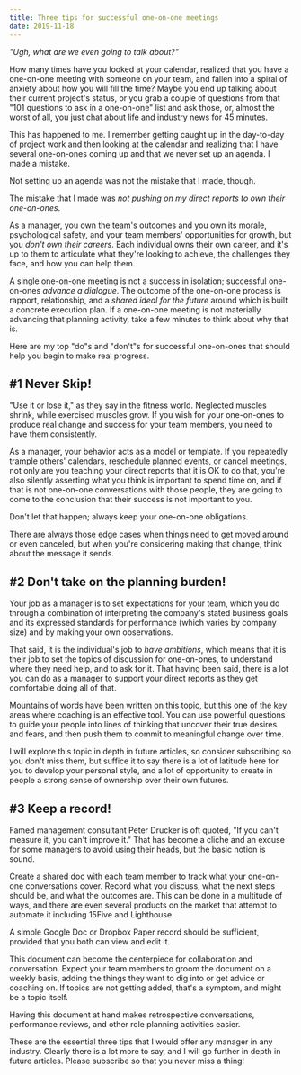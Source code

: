 ```yaml
---
title: Three tips for successful one-on-one meetings
date: 2019-11-18
---
```


*"Ugh, what are we even going to talk about?"*

How many times have you looked at your calendar, realized that you have
a one-on-one meeting with someone on your team, and fallen into a spiral
of anxiety about how you will fill the time? Maybe you end up talking
about their current project's status, or you grab a couple of questions
from that "101 questions to ask in a one-on-one" list and ask those, or,
almost the worst of all, you just chat about life and industry news for
45 minutes.

This has happened to me. I remember getting caught up in the day-to-day
of project work and then looking at the calendar and realizing that I
have several one-on-ones coming up and that we never set up an agenda. I
made a mistake.

Not setting up an agenda was not the mistake that I made, though.

The mistake that I made was *not pushing on my direct reports to own
their one-on-ones*.

As a manager, you own the team's outcomes and you own its morale,
psychological safety, and your team members' opportunities for growth,
but you *don't own their careers*. Each individual owns their own
career, and it's up to them to articulate what they're looking to
achieve, the challenges they face, and how you can help them.

A single one-on-one meeting is not a success in isolation; successful
one-on-ones *advance a dialogue*. The outcome of the one-on-one process
is rapport, relationship, and a *shared ideal for the future* around
which is built a concrete execution plan. If a one-on-one meeting is not
materially advancing that planning activity, take a few minutes to think
about why that is.

Here are my top "do"s and "don't"s for successful one-on-ones that
should help you begin to make real progress.

## #1 Never Skip!

"Use it or lose it," as they say in the fitness world. Neglected muscles
shrink, while exercised muscles grow. If you wish for your one-on-ones
to produce real change and success for your team members, you need to
have them consistently.

As a manager, your behavior acts as a model or template. If you
repeatedly trample others' calendars, reschedule planned events, or
cancel meetings, not only are you teaching your direct reports that it
is OK to do that, you're also silently asserting what you think is
important to spend time on, and if that is not one-on-one conversations
with those people, they are going to come to the conclusion that their
success is not important to you.

Don't let that happen; always keep your one-on-one obligations.

There are always those edge cases when things need to get moved around
or even canceled, but when you're considering making that change, think
about the message it sends.

## #2 Don't take on the planning burden!

Your job as a manager is to set expectations for your team, which you do
through a combination of interpreting the company's stated business
goals and its expressed standards for performance (which varies by
company size) and by making your own observations.

That said, it is the individual's job to *have ambitions*, which means
that it is their job to set the topics of discussion for one-on-ones, to
understand where they need help, and to ask for it. That having been
said, there is a lot you can do as a manager to support your direct
reports as they get comfortable doing all of that.

Mountains of words have been written on this topic, but this one of the
key areas where coaching is an effective tool. You can use powerful
questions to guide your people into lines of thinking that uncover their
true desires and fears, and then push them to commit to meaningful
change over time.

I will explore this topic in depth in future articles, so consider
subscribing so you don't miss them, but suffice it to say there is a lot
of latitude here for you to develop your personal style, and a lot of
opportunity to create in people a strong sense of ownership over their
own futures.

## #3 Keep a record!

Famed management consultant Peter Drucker is oft quoted, "If you can't
measure it, you can't improve it." That has become a cliche and an
excuse for some managers to avoid using their heads, but the basic
notion is sound.

Create a shared doc with each team member to track what your one-on-one
conversations cover. Record what you discuss, what the next steps should
be, and what the outcomes are. This can be done in a multitude of ways,
and there are even several products on the market that attempt to
automate it including 15Five and Lighthouse.

A simple Google Doc or Dropbox Paper record should be sufficient,
provided that you both can view and edit it.

This document can become the centerpiece for collaboration and
conversation. Expect your team members to groom the document on a weekly
basis, adding the things they want to dig into or get advice or coaching
on. If topics are not getting added, that's a symptom, and might be a
topic itself.

Having this document at hand makes retrospective conversations,
performance reviews, and other role planning activities easier.

These are the essential three tips that I would offer any manager in any
industry. Clearly there is a lot more to say, and I will go further in
depth in future articles. Please subscribe so that you never miss a
thing\!


